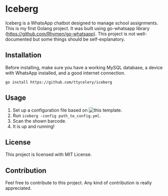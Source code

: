 # Iceberg
Iceberg is a WhatsApp chatbot designed to manage school assignments. This is my first Golang project. It was built using go-whatsapp library (https://github.com/Rhymen/go-whatsapp). This project is not well-documented but some things should be self-explanatory.

## Installation
Before installing, make sure you have a working MySQL database, a device with WhatsApp installed, and a good internet connection.
```
go install https://github.com/ttycelery/iceberg
```
## Usage
1. Set up a configuration file based on ![this](https://github.com/ttycelery/iceberg/blob/master/config.yml.default) template.
2. Run `iceberg -config path_to_config.yml`.
3. Scan the shown barcode.
4. It is up and running!

## License
This project is licensed with MIT License.

## Contribution
Feel free to contribute to this project. Any kind of contribution is really appreciated.
